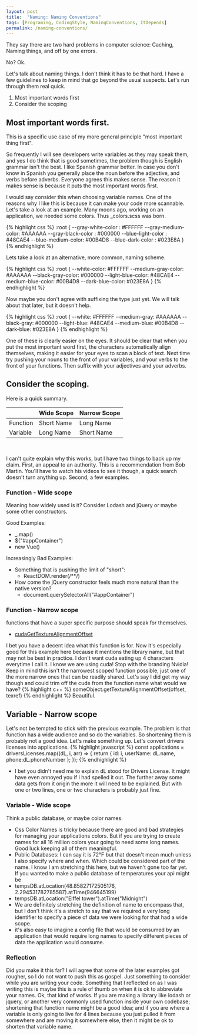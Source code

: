 ```yaml
---
layout: post
title:  "Naming: Naming Conventions"
tags: [Programing, CodingStyle, NamingConventions, ItDepends]
permalink: /naming-conventions/
---
```


They say there are two hard problems in computer science: Caching, Naming things, and off by one errors.

No? Ok.

Let's talk about naming things. I don't think it has to be that hard.  I have a few guidelines to keep in mind that go beyond the usual suspects. Let's run through them real quick.

1. Most important words first
2. Consider the scoping

<!--
3. maybe suffix your variables with the type
4. Don't camel/kebab/snake case compound words
-->

## Most important words first.
This is a specific use case of my more general principle "most important thing first".

So frequently I will see developers write variables as they may speak them, and yes I do think that is good sometimes, the problem though is English grammar isn't the best.  I like Spanish grammar better.  In case you don't know in Spanish you generally place the noun before the adjective, and verbs before adverbs.  Everyone agrees this makes sense.  The reason it makes sense is because it puts the most important words first.

I would say consider this when choosing variable names.  One of the reasons why I like this is because it can make your code more scannable.  Let's take a look at an example.  Many moons ago, working on an application, we needed some colors.  Thus _colors.scss was born.


{% highlight css %}
:root {
  --gray-white-color : #FFFFFF
  --gray-medium-color: #AAAAAA
  --gray-black-color : #000000
  --blue-light-color : #48CAE4
  --blue-medium-color: #00B4D8
  --blue-dark-color  : #023E8A
}
{% endhighlight %}

Lets take a look at an alternative, more common, naming scheme.

{% highlight css %}
:root {
  --white-color: #FFFFFF
  --medium-gray-color: #AAAAAA
  --black-gray-color: #000000
  --light-blue-color: #48CAE4
  --medium-blue-color: #00B4D8
  --dark-blue-color: #023E8A
}
{% endhighlight %}

Now maybe you don't agree with suffixing the type just yet.  We will talk about that later, but it doesn't help.

{% highlight css %}
:root {
  --white: #FFFFFF
  --medium-gray: #AAAAAA
  --black-gray: #000000
  --light-blue: #48CAE4
  --medium-blue: #00B4D8
  --dark-blue: #023E8A
}
{% endhighlight %}

One of these is clearly easier on the eyes.  It should be clear that when you put the most important word first, the characters automatically align themselves, making it easier for your eyes to scan a block of text.  Next time try pushing your nouns to the front of your variables, and your verbs to the front of your functions.  Then suffix with your adjectives and your adverbs.

<!--
First of all, pretend your speaking Spanish. In Spanish

Most important word first.

Consider how things might get sorted in a file explorer.

All of these are basically the same idea.

Choose the most imporant words first, and what you would like to be ordered together first.
Use spanish as a guide nounAdjative rather than adjativeNoun
-->

## Consider the scoping.

Here is a quick summary.

|          | Wide Scope | Narrow Scope |
| -------- | ---------- | ------------ |
| Function | Short Name | Long Name    |
| Variable | Long Name  | Short Name   |

<br />

<!--
Got it? If your function has global scope, it probably can use a very succinct name.  If you function has very narrow scope, it's probably doing something super specific, and could use some self documenting name.  If you variable is global
-->

I can't quite explain why this works, but I have two things to back up my claim. First, an appeal to an authority.  This is a recommendation from Bob Martin.  You'll have to watch his videos to see it though, a quick search doesn't turn anything up.  Second, a few examples.


### Function - Wide scope
Meaning how widely used is it? Consider Lodash and jQuery or maybe some other constructors.

Good Examples:
- _.map()
- $("#appContainer")
- new Vue()

Increasingly Bad Examples:
- Something that is pushing the limit of "short":
    - ReactDOM.render(/**/)
- How come the jQuery constructor feels much more natural than the native version?
    - document.querySelectorAll("#appContainer")

### Function - Narrow scope 
functions that have a super specific purpose should speak for themselves.
- [cudaGetTextureAlignmentOffset](https://www.cs.cmu.edu/afs/cs/academic/class/15668-s11/www/cuda-doc/html/group__CUDART__TEXTURE_g6076c6bf0b1f2e52a36cd51af9d78fb4.html)

I bet you have a decent idea what this function is for.  Now it's especially good for this example here because it mentions the library name, but that may not be best in practice.  I don't want cuda eating up 4 characters everytime I call it.  I know we are using cuda! Stop with the branding Nvidia! Keep in mind this isn't the narrowest scoped function possible, just one of the more narrow ones that can be readily shared.  Let's say I did get my way though and could trim off the cude from the function name what would we have?
{% highlight c++ %}
    someObject.getTextureAlignmentOffset(offset, texref)
{% endhighlight %}
Beautiful.

## Variable - Narrow scope
Let's not be tempted to stick with the previous example.  The problem is that function has a wide audience and so do the variables. So shortening them is probably not a good idea.  Let's make something up.  Let's convert drivers licenses into applications.
{% highlight javascript %}
const applications = driversLicenses.map((dL, i, arr) => {
    return { 
        id: i, 
        userName: dL.name, phone:dL.phoneNumber 
    };
});
{% endhighlight %}
- I bet you didn't need me to explain dL stood for Drivers License. It might have even annoyed you if I had spelled it out.  The further away some data gets from it origin the more it will need to be explained. But with one or two lines, one or two characters is probably just fine.
    
### Variable - Wide scope
Think a public database, or maybe color names.
- Css Color Names is tricky because there are good and bad strategies for managing your applications colors.  But if you are trying to create names for all 16 million colors your going to need some long names.  Good luck keeping all of them meaningful.
- Public Databases: I can say it is 72°F but that doesn't mean much unless I also specify where and when. Which could be considered part of the name.  I know I am stretching this here, but we haven't gone too far yet.  If you wanted to make a public database of temperatures your api might be
- tempsDB.atLocation(48.85827172505176, 2.294531782785587).atTime(946645199)
- tempsDB.atLocation("Eiffel tower").atTime("Midnight")
- We are definitely stretching the definition of name to encompass that, but I don't think it's a stretch to say that we required a very long identifier to specify a piece of data we were looking for that had a wide scope.
- it's also easy to imagine a config file that would be consumed by an application that would require long names to specify different pieces of data the application would consume.

### Reflection

Did you make it this far?  I will agree that some of the later examples got rougher, so I do not want to push this as gospel.  Just something to consider while you are writing your code.  Something that I reflected on as I was writing this is maybe this is a rule of thumb on when it is ok to abbreviate your names.  Ok, that kind of works.  If you are making a library like lodash or jquery, or another very commonly used function inside your own codebase; shortening that function name might be a good idea; and if you are where a variable is only going to live for 4 lines because you just pulled it from somewhere and are moving it somewhere else, then it might be ok to shorten that variable name.

<!--
## Don't camel/kebab/snake case compound words
-->


